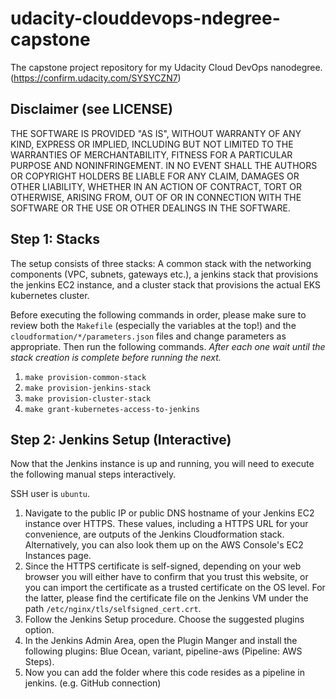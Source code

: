 # udacity-clouddevops-ndegree-capstone
The capstone project repository for my Udacity Cloud DevOps nanodegree. (https://confirm.udacity.com/SYSYCZN7)

## Disclaimer (see LICENSE)
THE SOFTWARE IS PROVIDED "AS IS", WITHOUT WARRANTY OF ANY KIND, EXPRESS OR
IMPLIED, INCLUDING BUT NOT LIMITED TO THE WARRANTIES OF MERCHANTABILITY,
FITNESS FOR A PARTICULAR PURPOSE AND NONINFRINGEMENT. IN NO EVENT SHALL THE
AUTHORS OR COPYRIGHT HOLDERS BE LIABLE FOR ANY CLAIM, DAMAGES OR OTHER
LIABILITY, WHETHER IN AN ACTION OF CONTRACT, TORT OR OTHERWISE, ARISING FROM,
OUT OF OR IN CONNECTION WITH THE SOFTWARE OR THE USE OR OTHER DEALINGS IN THE
SOFTWARE.

## Step 1: Stacks

The setup consists of three stacks: A common stack with the networking components (VPC, subnets, gateways etc.), a jenkins stack that provisions the jenkins EC2 instance, and a cluster stack that provisions the actual EKS kubernetes cluster.

Before executing the following commands in order, please make sure to review both the `Makefile` (especially the variables at the top!) and the `cloudformation/*/parameters.json` files and change parameters as appropriate. Then run the following commands. *After each one wait until the stack creation is complete before running the next.*

1. `make provision-common-stack`
2. `make provision-jenkins-stack`
3. `make provision-cluster-stack`
4. `make grant-kubernetes-access-to-jenkins`

## Step 2: Jenkins Setup (Interactive)

Now that the Jenkins instance is up and running, you will need to execute the following manual steps interactively.

SSH user is `ubuntu`.

1. Navigate to the public IP or public DNS hostname of your Jenkins EC2 instance over HTTPS. These values, including a HTTPS URL for your convenience, are outputs of the Jenkins Cloudformation stack. Alternatively, you can also look them up on the AWS Console's EC2 Instances page.
2. Since the HTTPS certificate is self-signed, depending on your web browser you will either have to confirm that you trust this website, or you can import the certificate as a trusted certificate on the OS level. For the latter, please find the certificate file on the Jenkins VM under the path `/etc/nginx/tls/selfsigned_cert.crt`.
3. Follow the Jenkins Setup procedure. Choose the suggested plugins option.
4. In the Jenkins Admin Area, open the Plugin Manger and install the following plugins: Blue Ocean, variant, pipeline-aws (Pipeline: AWS Steps).
5. Now you can add the folder where this code resides as a pipeline in jenkins. (e.g. GitHub connection)
